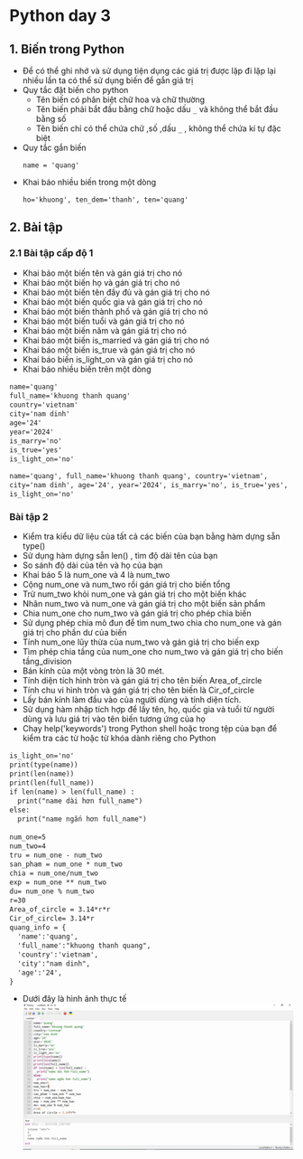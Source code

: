 # Python day 3
## 1. Biến trong Python
- Để có thể ghi nhớ và sử dụng tiện dụng các giá trị được lặp đi lặp lại nhiều lần ta có thể sử dụng biến để gắn giá trị
- Quy tắc đặt biến cho python
  - Tên biến có phân biệt chữ hoa và chữ thường
  - Tên biến phải bắt đầu bằng chữ hoặc dấu `_` và không thể bắt đầu bằng số
  - Tên biến chỉ có thể chứa chữ ,số ,dấu `_` , không thể chứa kí tự đặc biệt
- Quy tắc gắn biến
  ```
  name = 'quang'
  ```
- Khai báo nhiều biến trong một dòng
  ```
  ho='khuong', ten_dem='thanh', ten='quang'
  ```
## 2. Bài tập
### 2.1 Bài tập cấp độ 1
- Khai báo một biến tên và gán giá trị cho nó
-  Khai báo một biến họ và gán giá trị cho nó
-  Khai báo một biến tên đầy đủ và gán giá trị cho nó
-  Khai báo một biến quốc gia và gán giá trị cho nó
-  Khai báo một biến thành phố và gán giá trị cho nó
-  Khai báo một biến tuổi và gán giá trị cho nó
-  Khai báo một biến năm và gán giá trị cho nó
-  Khai báo một biến is_married và gán giá trị cho nó
-  Khai báo một biến is_true và gán giá trị cho nó
-  Khai báo biến is_light_on và gán giá trị cho nó
-  Khai báo nhiều biến trên một dòng

```
name='quang'
full_name='khuong thanh quang'
country='vietnam'
city='nam dinh'
age='24'
year='2024'
is_marry='no'
is_true='yes'
is_light_on='no'
```
```
name='quang', full_name='khuong thanh quang', country='vietnam', city='nam dinh', age='24', year='2024', is_marry='no', is_true='yes', is_light_on='no'
```
### Bài tập 2
- Kiểm tra kiểu dữ liệu của tất cả các biến của bạn bằng hàm dựng sẵn type()
- Sử dụng hàm dựng sẵn len() , tìm độ dài tên của bạn
- So sánh độ dài của tên và họ của bạn
- Khai báo 5 là num_one và 4 là num_two
- Cộng num_one và num_two rồi gán giá trị cho biến tổng
- Trừ num_two khỏi num_one và gán giá trị cho một biến khác
- Nhân num_two và num_one và gán giá trị cho một biến sản phẩm
- Chia num_one cho num_two và gán giá trị cho phép chia biến
- Sử dụng phép chia mô đun để tìm num_two chia cho num_one và gán giá trị cho phần dư của biến
- Tính num_one lũy thừa của num_two và gán giá trị cho biến exp
- Tìm phép chia tầng của num_one cho num_two và gán giá trị cho biến tầng_division
- Bán kính của một vòng tròn là 30 mét.
- Tính diện tích hình tròn và gán giá trị cho tên biến Area_of_circle
- Tính chu vi hình tròn và gán giá trị cho tên biến là Cir_of_circle
- Lấy bán kính làm đầu vào của người dùng và tính diện tích.
- Sử dụng hàm nhập tích hợp để lấy tên, họ, quốc gia và tuổi từ người dùng và lưu giá trị vào tên biến tương ứng của họ
- Chạy help('keywords') trong Python shell hoặc trong tệp của bạn để kiểm tra các từ hoặc từ khóa dành riêng cho Python

```
is_light_on='no'
print(type(name))
print(len(name))
print(len(full_name))
if len(name) > len(full_name) :
  print("name dài hơn full_name")
else:
  print("name ngắn hơn full_name")

num_one=5
num_two=4
tru = num_one - num_two
san_pham = num_one * num_two
chia = num_one/num_two
exp = num_one ** num_two
du= num_one % num_two
r=30
Area_of_circle = 3.14*r*r
Cir_of_circle= 3.14*r
quang_info = {
  'name':'quang',
  'full_name':"khuong thanh quang",
  'country':'vietnam',
  'city':"nam dinh",
  'age':'24',
}
```
- Dưới đây là hình ảnh thực tế
  ![Alt](/thuctap/anh/Screenshot_751.png)